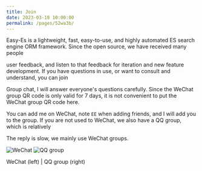```yaml
---
title: Join
date: 2023-03-18 10:00:00
permalink: /pages/52wa3b/
---
```


Easy-Es is a lightweight, fast, easy-to-use, and highly automated ES search engine ORM framework. Since the open source, we have received many people

user feedback, and listen to that feedback for iteration and new feature development. If you have questions in use, or want to consult and understand, you can join

Group chat, I will answer everyone's questions carefully. Since the WeChat group QR code is only valid for 7 days, it is not convenient to put the WeChat group QR code here.

You can add me on WeChat, note `EE` when adding friends, and I will add you to the group. If you are not used to WeChat, we also have a QQ group, which is relatively

The reply is slow, we mainly use WeChat groups.


![WeChat](/img/wx.png) ![QQ group](/img/qq-group.jpg)


WeChat (left) | QQ group (right)